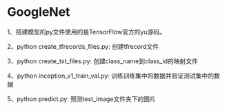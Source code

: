 # GoogleNet

1、搭建模型的py文件使用的是TensorFlow官方的yu源码。

2、python create_tfrecords_files.py: 创建tfrecord文件

3、python create_txt_files.py: 创建class_name到class_id的映射文件

4、python inception_v1_train_val.py: 训练训练集中的数据并验证测试集中的数据

5、python predict.py: 预测test_image文件夹下的图片
